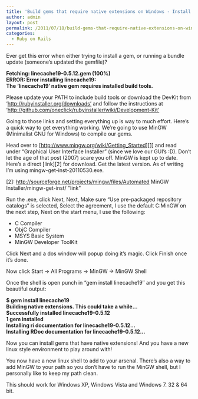 ```yaml
---
title: 'Build gems that require native extensions on Windows - Install gems in Windows with builds tools via MinGW'
author: admin
layout: post
permalink: /2011/07/18/build-gems-that-require-native-extensions-on-windows/
categories:
  - Ruby on Rails
---
```



Ever get this error when either trying to install a gem, or running a bundle update (someone’s updated the gemfile)? 

**Fetching: linecache19-0.5.12.gem (100%)  
ERROR: Error installing linecache19:  
The ‘linecache19′ native gem requires installed build tools.**

Please update your PATH to include build tools or download the DevKit from ‘http://rubyinstaller.org/downloads’ and follow the instructions at ‘http://github.com/oneclick/rubyinstaller/wiki/Development-Kit’

Going to those links and setting everything up is way to much effort. Here’s a quick way to get everything working. We’re going to use MinGW (Minimalist GNU for Windows) to compile our gems.

Head over to [http://www.mingw.org/wiki/Getting_Started][1] and read under “Graphical User Interface Installer” (since we love our GUI’s :D). Don’t let the age of that post (2007) scare you off. MinGW is kept up to date. Here’s a direct [link][2] for download. Get the latest version. As of writing I’m using mingw-get-inst-20110530.exe.

 [1]: http://www.mingw.org/wiki/Getting_Started "http://www.mingw.org/wiki/Getting_Started"
 [2]: http://sourceforge.net/projects/mingw/files/Automated MinGW Installer/mingw-get-inst/ "link"

Run the .exe, click Next, Next, Make sure “Use pre-packaged repository catalogs” is selected, Select the agreement, I use the default C:MinGW on the next step, Next on the start menu, I use the following: 

*   C Compiler
*   ObjC Compiler
*   MSYS Basic System
*   MinGW Developer ToolKit

Click Next and a dos window will popup doing it’s magic. Click Finish once it’s done.

Now click Start -> All Programs -> MinGW -> MinGW Shell

Once the shell is open punch in “gem install linecache19″ and you get this beautiful output:

**$ gem install linecache19  
Building native extensions. This could take a while…  
Successfully installed linecache19-0.5.12  
1 gem installed  
Installing ri documentation for linecache19-0.5.12…  
Installing RDoc documentation for linecache19-0.5.12…**

Now you can install gems that have native extensions! And you have a new linux style environment to play around with!

You now have a new linux shell to add to your arsenal. There’s also a way to add MinGW to your path so you don’t have to run the MinGW shell, but I personally like to keep my path clean.

This should work for Windows XP, Windows Vista and Windows 7. 32 & 64 bit.